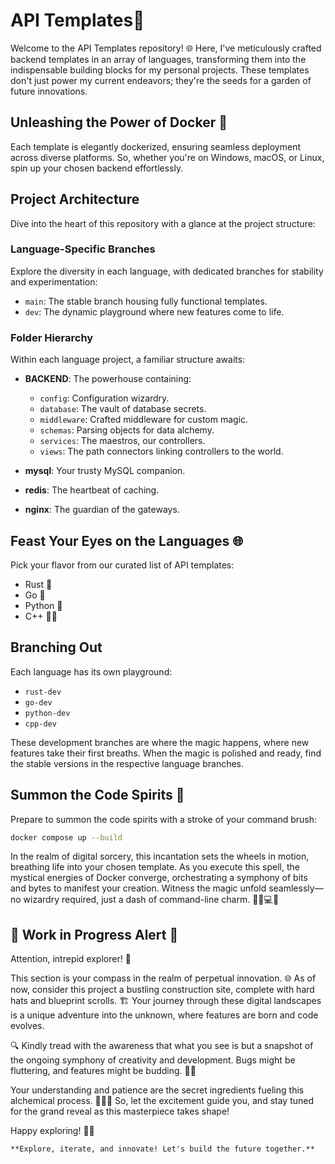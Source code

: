 # API Templates🚀

Welcome to the API Templates repository! 🌐 Here, I've meticulously crafted backend templates in an array of languages, transforming them into the indispensable building blocks for my personal projects. These templates don't just power my current endeavors; they're the seeds for a garden of future innovations.

## Unleashing the Power of Docker 🐳

Each template is elegantly dockerized, ensuring seamless deployment across diverse platforms. So, whether you're on Windows, macOS, or Linux, spin up your chosen backend effortlessly.

## Project Architecture

Dive into the heart of this repository with a glance at the project structure:

### Language-Specific Branches

Explore the diversity in each language, with dedicated branches for stability and experimentation:

- `main`: The stable branch housing fully functional templates.
- `dev`: The dynamic playground where new features come to life.

### Folder Hierarchy

Within each language project, a familiar structure awaits:

- **BACKEND**: The powerhouse containing:
  - `config`: Configuration wizardry.
  - `database`: The vault of database secrets.
  - `middleware`: Crafted middleware for custom magic.
  - `schemas`: Parsing objects for data alchemy.
  - `services`: The maestros, our controllers.
  - `views`: The path connectors linking controllers to the world.

- **mysql**: Your trusty MySQL companion.
- **redis**: The heartbeat of caching.
- **nginx**: The guardian of the gateways.

## Feast Your Eyes on the Languages 🌐

Pick your flavor from our curated list of API templates:

- Rust 🦀
- Go 🚀
- Python 🐍
- C++ 🧑‍💻

## Branching Out

Each language has its own playground:

- `rust-dev`
- `go-dev`
- `python-dev`
- `cpp-dev`

These development branches are where the magic happens, where new features take their first breaths. When the magic is polished and ready, find the stable versions in the respective language branches.

## Summon the Code Spirits 🚀

Prepare to summon the code spirits with a stroke of your command brush:

```bash
docker compose up --build
```

In the realm of digital sorcery, this incantation sets the wheels in motion, breathing life into your chosen template. As you execute this spell, the mystical energies of Docker converge, orchestrating a symphony of bits and bytes to manifest your creation. Witness the magic unfold seamlessly—no wizardry required, just a dash of command-line charm. 🧙‍♂️💻✨

## 🚧 Work in Progress Alert 🚧

Attention, intrepid explorer! 🌟

This section is your compass in the realm of perpetual innovation. 🌐 As of now, consider this project a bustling construction site, complete with hard hats and blueprint scrolls. 🏗️ Your journey through these digital landscapes is a unique adventure into the unknown, where features are born and code evolves.

🔍 Kindly tread with the awareness that what you see is but a snapshot of the ongoing symphony of creativity and development. Bugs might be fluttering, and features might be budding. 🐞🌱

Your understanding and patience are the secret ingredients fueling this alchemical process. 🧙‍♂️✨ So, let the excitement guide you, and stay tuned for the grand reveal as this masterpiece takes shape!

Happy exploring! 🚀🔧

`**Explore, iterate, and innovate! Let's build the future together.**`